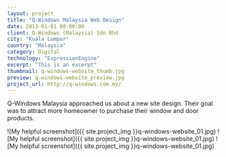```yaml
---
layout: project
title: "Q-Windows Malaysia Web Design"
date: 2013-01-01 08:00:00
client: Q-Windows (Malaysia) Sdn Bhd
city: "Kuala Lumpur"
country: "Malaysia"
category: Digital
technology: "ExpressionEngine"
excerpt: "This is an excerpt"
thumbnail: q-windows-website_thumb.jpg
preview: q-windows-website_preview.jpg
project_url: http://q-windows.com.my/
---
```


Q-Windows Malaysia approached us about a new site design. Their goal was to attract more homeowner to purchase their window and door products.

![My helpful screenshot]({{ site.project_img }}q-windows-website_01.jpg)
![My helpful screenshot]({{ site.project_img }}q-windows-website_01.jpg)
![My helpful screenshot]({{ site.project_img }}q-windows-website_01.jpg)
